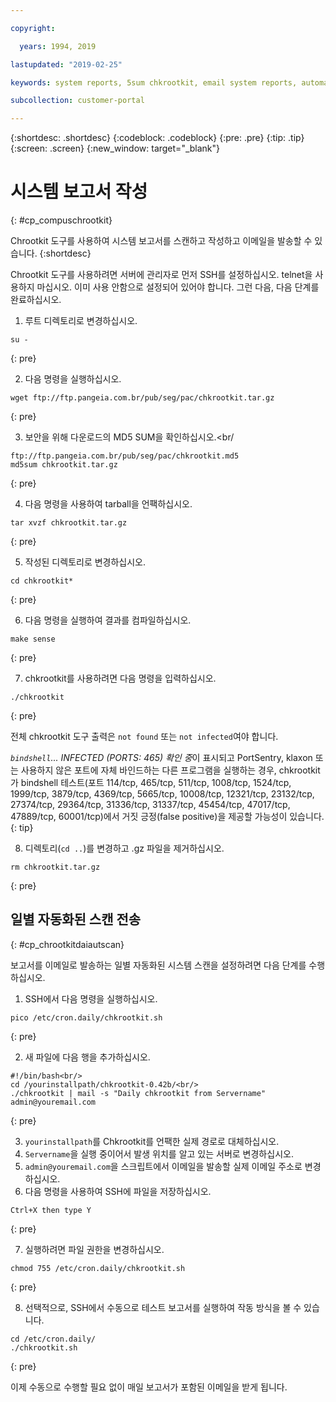 ```yaml
---

copyright:

  years: 1994, 2019

lastupdated: "2019-02-25"

keywords: system reports, 5sum chkrootkit, email system reports, automated scans 

subcollection: customer-portal

---
```


{:shortdesc: .shortdesc}
{:codeblock: .codeblock}
{:pre: .pre}
{:tip: .tip}
{:screen: .screen}
{:new_window: target="_blank"}

# 시스템 보고서 작성
{: #cp_compuschrootkit}

Chrootkit 도구를 사용하여 시스템 보고서를 스캔하고 작성하고 이메일을 발송할 수 있습니다.
{:shortdesc}

Chrootkit 도구를 사용하려면 서버에 관리자로 먼저 SSH를 설정하십시오. telnet을 사용하지 마십시오. 이미 사용 안함으로 설정되어 있어야 합니다. 그런 다음, 다음 단계를 완료하십시오.

1. 루트 디렉토리로 변경하십시오.  

  ```
  su -
  ```
  {: pre}

2. 다음 명령을 실행하십시오.

  ```
  wget ftp://ftp.pangeia.com.br/pub/seg/pac/chkrootkit.tar.gz
  ```
  {: pre}

3. 보안을 위해 다운로드의 MD5 SUM을 확인하십시오.<br/

  ```
  ftp://ftp.pangeia.com.br/pub/seg/pac/chkrootkit.md5
  md5sum chkrootkit.tar.gz
  ```
  {: pre}

4. 다음 명령을 사용하여 tarball을 언팩하십시오.<br/>

  ```
  tar xvzf chkrootkit.tar.gz
  ```
  {: pre}

5. 작성된 디렉토리로 변경하십시오.

  ```
  cd chkrootkit*
  ```
  {: pre}

6. 다음 명령을 실행하여 결과를 컴파일하십시오.

  ```
  make sense
  ```
  {: pre}

7. chkrootkit를 사용하려면 다음 명령을 입력하십시오.

  ```
  ./chkrootkit
  ```
  {: pre}

전체 chkrootkit 도구 출력은 `not found` 또는 `not infected`여야 합니다.

*`bindshell`... INFECTED (PORTS: 465) 확인 중*이 표시되고 PortSentry, klaxon 또는 사용하지 않은 포트에 자체 바인드하는 다른 프로그램을 실행하는 경우, chkrootkit가 bindshell 테스트(포트 114/tcp, 465/tcp, 511/tcp, 1008/tcp, 1524/tcp, 1999/tcp, 3879/tcp, 4369/tcp, 5665/tcp, 10008/tcp, 12321/tcp, 23132/tcp, 27374/tcp, 29364/tcp, 31336/tcp, 31337/tcp, 45454/tcp, 47017/tcp, 47889/tcp, 60001/tcp)에서 거짓 긍정(false positive)을 제공할 가능성이 있습니다.
{: tip}

8. 디렉토리(`cd ..`)를 변경하고 .gz 파일을 제거하십시오.  

  ```
  rm chkrootkit.tar.gz
  ```
  {: pre}

## 일별 자동화된 스캔 전송
{: #cp_chrootkitdaiautscan}

보고서를 이메일로 발송하는 일별 자동화된 시스템 스캔을 설정하려면 다음 단계를 수행하십시오.

1. SSH에서 다음 명령을 실행하십시오.

  ```
  pico /etc/cron.daily/chkrootkit.sh
  ```
  {: pre}

2. 새 파일에 다음 행을 추가하십시오.

  ```
  #!/bin/bash<br/>
  cd /yourinstallpath/chkrootkit-0.42b/<br/>
  ./chkrootkit | mail -s "Daily chkrootkit from Servername" admin@youremail.com
  ```
  {: pre}

3. `yourinstallpath`를 Chkrootkit를 언팩한 실제 경로로 대체하십시오.
4. `Servername`을 실행 중이어서 발생 위치를 알고 있는 서버로 변경하십시오.
5. `admin@youremail.com`을 스크립트에서 이메일을 발송할 실제 이메일 주소로 변경하십시오.
6. 다음 명령을 사용하여 SSH에 파일을 저장하십시오.

  ```
  Ctrl+X then type Y
  ```
  {: pre}

7. 실행하려면 파일 권한을 변경하십시오.

  ```
  chmod 755 /etc/cron.daily/chkrootkit.sh
  ```
  {: pre}

8.  선택적으로, SSH에서 수동으로 테스트 보고서를 실행하여 작동 방식을 볼 수 있습니다.

  ```
  cd /etc/cron.daily/
  ./chkrootkit.sh
  ```
  {: pre}

이제 수동으로 수행할 필요 없이 매일 보고서가 포함된 이메일을 받게 됩니다.
